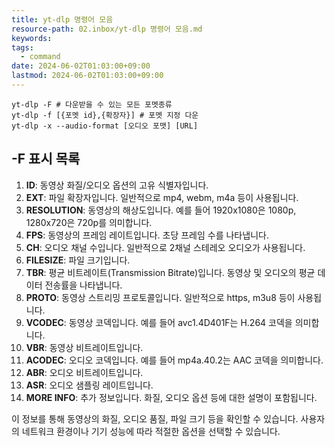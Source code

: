 ```yaml
---
title: yt-dlp 명령어 모음
resource-path: 02.inbox/yt-dlp 명령어 모음.md
keywords:
tags:
  - command
date: 2024-06-02T01:03:00+09:00
lastmod: 2024-06-02T01:03:00+09:00
---
```

```shell
yt-dlp -F # 다운받을 수 있는 모든 포멧종류
yt-dlp -f [{포멧 id},{확장자}] # 포멧 지정 다운
yt-dlp -x --audio-format [오디오 포맷] [URL]
```







## -F 표시 목록
1. **ID**: 동영상 화질/오디오 옵션의 고유 식별자입니다.
2. **EXT**: 파일 확장자입니다. 일반적으로 mp4, webm, m4a 등이 사용됩니다.
3. **RESOLUTION**: 동영상의 해상도입니다. 예를 들어 1920x1080은 1080p, 1280x720은 720p를 의미합니다.
4. **FPS**: 동영상의 프레임 레이트입니다. 초당 프레임 수를 나타냅니다.
5. **CH**: 오디오 채널 수입니다. 일반적으로 2채널 스테레오 오디오가 사용됩니다.
6. **FILESIZE**: 파일 크기입니다.
7. **TBR**: 평균 비트레이트(Transmission Bitrate)입니다. 동영상 및 오디오의 평균 데이터 전송률을 나타냅니다.
8. **PROTO**: 동영상 스트리밍 프로토콜입니다. 일반적으로 https, m3u8 등이 사용됩니다.
9. **VCODEC**: 동영상 코덱입니다. 예를 들어 avc1.4D401F는 H.264 코덱을 의미합니다.
10. **VBR**: 동영상 비트레이트입니다.
11. **ACODEC**: 오디오 코덱입니다. 예를 들어 mp4a.40.2는 AAC 코덱을 의미합니다.
12. **ABR**: 오디오 비트레이트입니다.
13. **ASR**: 오디오 샘플링 레이트입니다.
14. **MORE INFO**: 추가 정보입니다. 화질, 오디오 옵션 등에 대한 설명이 포함됩니다.

이 정보를 통해 동영상의 화질, 오디오 품질, 파일 크기 등을 확인할 수 있습니다. 사용자의 네트워크 환경이나 기기 성능에 따라 적절한 옵션을 선택할 수 있습니다. 